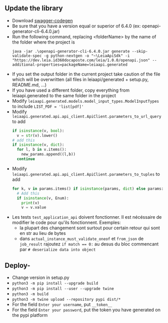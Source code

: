## Update the library
- Download [swagger-codegen](https://openapi-generator.tech/docs/installation)
- Be sure that you have a version equal or superior of 6.4.0 (ex: openapi-generator-cli-6.4.0.jar)
- Run the following command, replacing \<folderName\> by the name of the folder where the project is 
    ```shell<<<<
    java -jar .\openapi-generator-cli-6.4.0.jar generate --skip-validate-spec -g python-nextgen -o "~\LeiaApiSdk" -i "https://dev.leia.id360docaposte.com/leia/1.0.0/openapi.json" --additional-properties=packageName=leiaapi.generated
    ```
- If you set the output folder in the current project take caution of the file which will be overwritten (all files in leiaapi/generated + setup.py, README.md, ...)
- If you have used a different folder, copy everything from leiaapi.generated to the same folder in the project
- Modify `leiaapi.generated.models.model_input_types.ModelInputTypes` to include `LIST_PDF = 'list[pdf]'`
- Modify `leiaapi.generated.api.api_client.ApiClient.parameters_to_url_query` to add 
  ```python
  if isinstance(v, bool):
    v = str(v).lower()
  # add this
  if isinstance(v, dict):
    for l, b in v.items():
      new_params.append((l,b))
    continue
  ```
- Modify `leiaapi.generated.api.api_client.ApiClient.parameters_to_tuples` to add 
  ```python
  for k, v in params.items() if isinstance(params, dict) else params:  # noqa: E501
    # Add this
    if isinstance(v, Enum):
      print(v)
      v = v.value
  ```
- Les tests `test_application_api` doivent fonctionner. Il est nécéssaire de modifier le code pour qu'ils fonctionnent. Exemples: 
  - la plupart des changement sont surtout pour certain retour qui sont en str au lieu de bytes
  - dans `actual_instance_must_validate_oneof` et `from_json` de `job_result` rajoutez `if match == 0:` au desus du bloc commencant par `# deserialize data into object`

## Deploy-
- Change version in setup.py
- `python3 -m pip install --upgrade build`
- `python3 -m pip install --user --upgrade twine`
- `python3 -m build`
- `python3 -m twine upload --repository pypi dist/*`
- For the field `Enter your username`, put `__token__`
- For the field `Enter your password`, put the token you have generated on the pypi platform